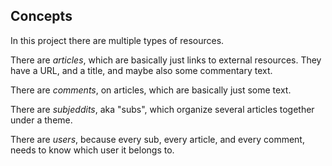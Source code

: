## Concepts

In this project there are multiple types of resources.

There are _articles_, which are basically just links to external resources. They have a URL, and a title, and maybe also some commentary text.

There are _comments_, on articles, which are basically just some text.

There are _subjeddits_, aka "subs", which organize several articles together under a theme.

There are _users_, because every sub, every article, and every comment, needs to know which user it belongs to.
